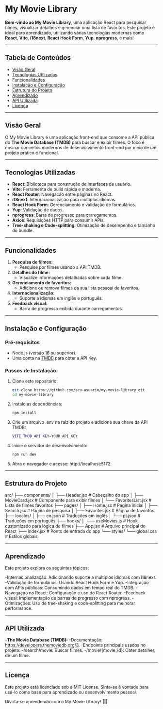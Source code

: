 # **My Movie Library**  

**Bem-vindo ao My Movie Library**, uma aplicação React para pesquisar filmes, visualizar detalhes e gerenciar uma lista de favoritos. Este projeto é ideal para aprendizado, utilizando várias tecnologias modernas como **React**, **Vite**, **i18next**, **React Hook Form**, **Yup**, **nprogress**, e mais!  

---

## **Tabela de Conteúdos**  

- [Visão Geral](#visão-geral)  
- [Tecnologias Utilizadas](#tecnologias-utilizadas)  
- [Funcionalidades](#funcionalidades)  
- [Instalação e Configuração](#instalação-e-configuração)  
- [Estrutura do Projeto](#estrutura-do-projeto)  
- [Aprendizado](#aprendizado)  
- [API Utilizada](#api-utilizada)  
- [Licença](#licença)  

---

## **Visão Geral**  

O My Movie Library é uma aplicação front-end que consome a API pública do **The Movie Database (TMDB)** para buscar e exibir filmes. O foco é ensinar conceitos modernos de desenvolvimento front-end por meio de um projeto prático e funcional.  

---

## **Tecnologias Utilizadas**  

- **React**: Biblioteca para construção de interfaces de usuário.  
- **Vite**: Ferramenta de build rápida e moderna.  
- **React Router**: Navegação entre páginas no React.  
- **i18next**: Internacionalização para múltiplos idiomas.  
- **React Hook Form**: Gerenciamento e validação de formulários.  
- **Yup**: Validação de dados.  
- **nprogress**: Barra de progresso para carregamentos.  
- **Axios**: Requisições HTTP para consumir APIs.  
- **Tree-shaking e Code-splitting**: Otimização de desempenho e tamanho do bundle.  

---

## **Funcionalidades**  

1. **Pesquisa de filmes:**  
   - Pesquise por filmes usando a API TMDB.  
2. **Detalhes do filme:**  
   - Visualize informações detalhadas sobre cada filme.  
3. **Gerenciamento de favoritos:**  
   - Adicione ou remova filmes da sua lista pessoal de favoritos.  
4. **Internacionalização:**  
   - Suporte a idiomas em inglês e português.  
5. **Feedback visual:**  
   - Barra de progresso exibida durante carregamentos.  

---

## **Instalação e Configuração**  

### **Pré-requisitos**  
- Node.js (versão 16 ou superior).  
- Uma conta na [TMDB](https://www.themoviedb.org/) para obter a API Key.  

### **Passos de Instalação**  
1. Clone este repositório:  
   ```bash
   git clone https://github.com/seu-usuario/my-movie-library.git
   cd my-movie-library
2. Instale as dependências:
   ```bash
   npm install
3. Crie um arquivo .env na raiz do projeto e adicione sua chave da API TMDB:
   ```bash
   VITE_TMDB_API_KEY=YOUR_API_KEY
4. Inicie o servidor de desenvolvimento:
   ```bash
   npm run dev
5. Abra o navegador e acesse: http://localhost:5173.

---
## **Estrutura do Projeto** 
src/
├── components/
│   ├── Header.jsx        # Cabeçalho do app
│   ├── MovieCard.jsx     # Componente para exibir filmes
│   └── FavoritesList.jsx # Lista de filmes favoritos
├── pages/
│   ├── Home.jsx          # Página inicial
│   ├── Search.jsx        # Página de pesquisa
│   ├── Favorites.jsx     # Página de favoritos
├── locales/
│   ├── en.json           # Traduções em inglês
│   └── pt.json           # Traduções em português
├── hooks/
│   └── useMovies.js      # Hook customizado para lógica de filmes
├── App.jsx               # Arquivo principal do React
├── index.jsx             # Ponto de entrada do app
└── styles/
    └── global.css        # Estilos globais

---
## **Aprendizado** 

Este projeto explora os seguintes tópicos:

-Internacionalização: Adicionando suporte a múltiplos idiomas com i18next.
-Validação de formulários: Usando React Hook Form e Yup.
-Integração com APIs públicas: Consumindo dados em tempo real do TMDB.
-Navegação no React: Configuração e uso do React Router.
-Feedback visual: Implementação de barras de progresso com nprogress.
-Otimizações: Uso de tree-shaking e code-splitting para melhorar performance.

---
## **API Utilizada**

-**The Movie Database (TMDB):**
  -Documentação: https://developers.themoviedb.org/3.
  -Endpoints principais usados no projeto:
    -/search/movie: Buscar filmes.
    -/movie/{movie_id}: Obter detalhes de um filme.

---
## **Licença**
Este projeto está licenciado sob a MIT License. Sinta-se à vontade para usá-lo como base para aprendizado ou desenvolvimento pessoal.

Divirta-se aprendendo com o My Movie Library! 🎥✨

